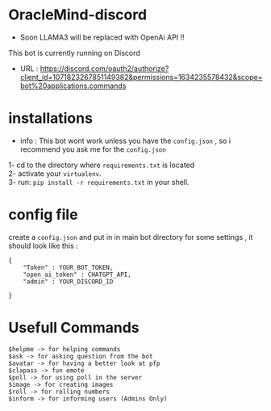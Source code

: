 # OracleMind-discord
- Soon LLAMA3 will be replaced with OpenAi API !!

This bot is currently running on Discord
<br>
* URL :  https://discord.com/oauth2/authorize?client_id=1071823267851149382&permissions=1634235578432&scope=bot%20applications.commands

# installations 
* info : This bot wont work unless you have the `config.json` , so i recommend you ask me for the `config.json`

1- cd to the directory where `requirements.txt` is located
<br>
2- activate your `virtualenv`.
<br>
3- run: `pip install -r requirements.txt` in your shell.
<br>
# config file
create a `config.json` and put in in main bot directory for some settings , it should look like this :
```
{
    "Token" : YOUR_BOT_TOKEN,
    "open_ai_token" : CHATGPT_API,
    "admin" : YOUR_DISCORD_ID
       
}
```
# Usefull Commands
```
$helpme -> for helping commands
$ask -> for asking question from the bot
$avatar -> for having a better look at pfp
$clapass -> fun emote
$poll -> for using poll in the server
$image -> for creating images
$roll -> for rolling numbers
$inform -> for informing users (Admins Only)
```
